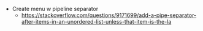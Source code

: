 * Create menu w pipeline separator
    * https://stackoverflow.com/questions/9171699/add-a-pipe-separator-after-items-in-an-unordered-list-unless-that-item-is-the-la

